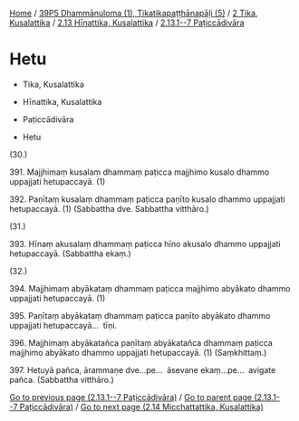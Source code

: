 
[Home](/) / [39P5 Dhammānuloma (1), Tikatikapaṭṭhānapāḷi (5)](../../...md) / [2 Tika, Kusalattika](../...md) / [2.13 Hīnattika, Kusalattika](...md) / [2.13.1--7 Paṭiccādivāra](../39P5/2/2.13/2.13.1--7.md)

# Hetu

* Tika, Kusalattika

* Hīnattika, Kusalattika

* Paṭiccādivāra

* Hetu

(30.)

391\. Majjhimaṃ kusalaṃ dhammaṃ paṭicca majjhimo kusalo dhammo uppajjati hetupaccayā. (1)

392\. Paṇītaṃ kusalaṃ dhammaṃ paṭicca paṇīto kusalo dhammo uppajjati hetupaccayā. (1) (Sabbattha dve. Sabbattha vitthāro.)

(31.)

393\. Hīnaṃ akusalaṃ dhammaṃ paṭicca hīno akusalo dhammo uppajjati hetupaccayā. (Sabbattha ekaṃ.)

(32.)

394\. Majjhimaṃ abyākataṃ dhammaṃ paṭicca majjhimo abyākato dhammo uppajjati hetupaccayā. (1)

395\. Paṇītaṃ abyākataṃ dhammaṃ paṭicca paṇīto abyākato dhammo uppajjati hetupaccayā…  tīṇi.

396\. Majjhimaṃ abyākatañca paṇītaṃ abyākatañca dhammaṃ paṭicca majjhimo abyākato dhammo uppajjati hetupaccayā. (1) (Saṃkhittaṃ.)

397\. Hetuyā pañca, ārammaṇe dve…pe…  āsevane ekaṃ…pe…  avigate pañca. (Sabbattha vitthāro.)

[Go to previous page (2.13.1--7 Paṭiccādivāra)](../39P5/2/2.13/2.13.1--7.md) / [Go to parent page (2.13.1--7 Paṭiccādivāra)](../39P5/2/2.13/2.13.1--7.md) / [Go to next page (2.14 Micchattattika, Kusalattika)](../../2.14.md)


